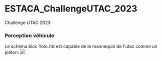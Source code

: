 # ESTACA_ChallengeUTAC_2023
Challenge UTAC 2023 


### Perception véhicule

Le schéma bloc Yolo.rtd est capable de le mannequin de l'utac comme un piéton: <img src=Images/Mannequin_UTAC_detect.gif>